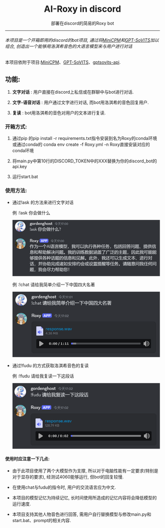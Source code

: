 <h1 align="center">AI-Roxy in discord</h1>
<p align="center">部署在discord的简易的Roxy bot</p>

___

###### 本项目是一个开箱即用的discord的bot项目, 通过将[MiniCPM](https://github.com/OpenBMB/MiniCPM)和[GPT-SoVITS](https://github.com/RVC-Boss/GPT-SoVITS?tab=readme-ov-file)加以组合, 创造出一个能够用洛淇希音色的大语言模型来与用户进行对话

本项目依附于项目:[MiniCPM](https://github.com/OpenBMB/MiniCPM)、[GPT-SoVITS](https://github.com/RVC-Boss/GPT-SoVITS?tab=readme-ov-file)、[gptsovits-api](https://github.com/jianchang512/gptsovits-api).

## 功能:

1. **文字对话** : 用户直接在discord上私信或在群聊中与bot进行对话.

2. **文字-语音对话** : 用户通过文字进行对话, 而bot用洛淇希的音色回复用户.

3. **复读** : bot用洛淇希的音色对用户的文本进行复读.

### 开箱方式:

1. 通过pip 的pip install -r requirements.txt指令安装到名为Roxy的conda环境或通过conda的 conda env create -f Roxy.yml -n Roxy直接安装对应的conda环境

2. 将main.py中第10行的DISCORD_TOKEN中的XXX替换为你的discord_bot的api.key

3. 运行start.bat

### 使用方法:

- 通过!ask 的方法来进行文字对话
  
  例 :!ask 你会做什么
  
  ![演示图片](pic/1.png)
  
  例 :!chat 请给我简单介绍一下中国四大名著
  
  ![演示图片](pic/2.png)

- 通过!fudu 的方式获取洛淇希音色的复读
  
  例 :!fudu 请给我复读一下这段话
  
  ![演示图片](pic/3.png)

#### 使用时应注意一下几点:

- 由于此项目使用了两个大模型作为支撑, 所以对于电脑性能有一定要求(特别是对于显存的要求), 经测试4060能够运行, 但bot的回复较慢.

- 在使用chat与fudu的指令时, 用户的交流语言应为中文.

- 本项目的模型记忆为持续记忆, 长时间使用所造成的记忆内容将会降低模型的运行速度.

- 本项目支持其他人物音色进行回答, 需用户自行替换模型与修改main.py和start.bat、prompt的相关内容.
